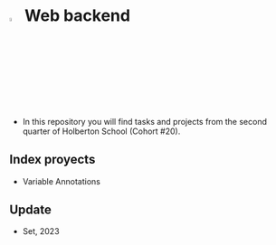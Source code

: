 # <a  href="https://www.python.org/"> <img src="https://upload.wikimedia.org/wikipedia/commons/thumb/1/1f/Python_logo_01.svg/800px-Python_logo_01.svg.png" alt="Python Language" width=4% heigth=4% ></img></a> Web backend

- In this repository you will find tasks and projects from the second quarter of Holberton School (Cohort #20).
## Index proyects
- Variable Annotations
 
## Update
- Set, 2023